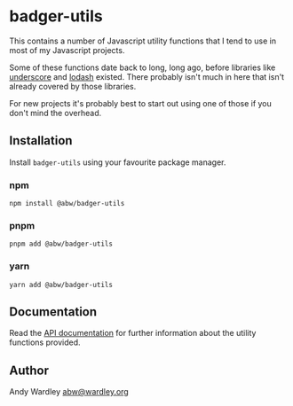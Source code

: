 # badger-utils

This contains a number of Javascript utility functions that
I tend to use in most of my Javascript projects.

Some of these functions date back to long, long ago, before
libraries like [underscore](https://underscorejs.org/) and
[lodash](https://lodash.com/) existed.  There probably isn't
much in here that isn't already covered by those libraries.

For new projects it's probably best to start out using one
of those if you don't mind the overhead.

## Installation

Install `badger-utils` using your favourite package manager.

### npm

    npm install @abw/badger-utils

### pnpm

    pnpm add @abw/badger-utils

### yarn

    yarn add @abw/badger-utils

## Documentation

Read the [API documentation](https://abw.github.io/badger-utils/docs/) for further information
about the utility functions provided.

## Author

Andy Wardley <abw@wardley.org>